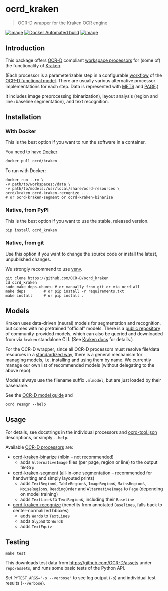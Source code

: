 # ocrd_kraken

> OCR-D wrapper for the Kraken OCR engine

[![image](https://travis-ci.org/OCR-D/ocrd_kraken.svg?branch=master)](https://travis-ci.org/OCR-D/ocrd_kraken)
[![Docker Automated build](https://img.shields.io/docker/automated/ocrd/kraken.svg)](https://hub.docker.com/r/ocrd/kraken/tags/)
[![image](https://circleci.com/gh/OCR-D/ocrd_kraken.svg?style=svg)](https://circleci.com/gh/OCR-D/ocrd_kraken)

## Introduction

This package offers [OCR-D](https://ocr-d.de/en/spec) compliant [workspace processors](https://ocr-d.de/en/spec/cli)
for (some of) the functionality of [Kraken](https://kraken.re).

(Each processor is a parameterizable step in a configurable [workflow](https://ocr-d.de/en/workflows)
of the [OCR-D functional model](https://ocr-d.de/en/about).
There are usually various alternative processor implementations for each step.
Data is represented with [METS](https://ocr-d.de/en/spec/mets) and [PAGE](https://ocr-d.de/en/spec/page).)

It includes image preprocessing (binarization), layout analysis (region and line+baseline segmentation), and text recognition.

## Installation

### With Docker

This is the best option if you want to run the software in a container.

You need to have [Docker](https://docs.docker.com/install/linux/docker-ce/ubuntu/)


    docker pull ocrd/kraken


To run with Docker:


    docker run --rm \
    -v path/to/workspaces:/data \
    -v path/to/models:/usr/local/share/ocrd-resources \
    ocrd/kraken ocrd-kraken-recognize ...
    # or ocrd-kraken-segment or ocrd-kraken-binarize


### Native, from PyPI

This is the best option if you want to use the stable, released version.

    pip install ocrd_kraken


### Native, from git

Use this option if you want to change the source code or install the latest, unpublished changes.

We strongly recommend to use [venv](https://packaging.python.org/guides/installing-using-pip-and-virtual-environments/).

    git clone https://github.com/OCR-D/ocrd_kraken
    cd ocrd_kraken
    sudo make deps-ubuntu # or manually from git or via ocrd_all
    make deps        # or pip install -r requirements.txt
    make install     # or pip install .

## Models

Kraken uses data-driven (neural) models for segmentation and recognition, but comes with no pretrained "official" models.
There is a [public repository](https://zenodo.org/communities/ocr_models) of community-provided models, which can also
be queried and downloaded from via `kraken` standalone CLI.
(See [Kraken docs](https://kraken.re/master/advanced.html#repo) for details.)

For the OCR-D wrapper, since all OCR-D processors must resolve file/data resources in a [standardized way](https://ocr-d.de/en/spec/cli#processor-resources), there is a general mechanism for managing models, i.e. installing and using them by name. We currently manage our own list of recommended models (without delegating to the above repo).

Models always use the filename suffix `.mlmodel`, but are just loaded by their basename.

See the [OCR-D model guide](https://ocr-d.de/en/models) and

    ocrd resmgr --help

## Usage

For details, see docstrings in the individual processors and [ocrd-tool.json](ocrd_tesserocr/ocrd-tool.json) descriptions,
or simply `--help`.

Available [OCR-D processors](https://ocr-d.de/en/spec/cli) are:

- [ocrd-kraken-binarize](ocrd_kraken/binarize.py) (nlbin – not recommended)  
  - adds `AlternativeImage` files (per page, region or line) to the output fileGrp
- [ocrd-kraken-segment](ocrd_kraken/segment.py) (all-in-one segmentation – recommended for handwriting and simply layouted prints)  
  - adds `TextRegion`s, `TableRegion`s, `ImageRegion`s, `MathsRegion`s, `NoiseRegion`s, `ReadingOrder` and `AlternativeImage` to `Page` (depending on model training)
  - adds `TextLine`s to `TextRegion`s, including their `Baseline`
- [ocrd-kraken-recognize](ocrd_kraken/recognize.py) (benefits from annotated `Baseline`s, falls back to center-normalized bboxes)
  - adds `Word`s to `TextLine`s
  - adds `Glyph`s to `Word`s
  - adds `TextEquiv`

## Testing

    make test


This downloads test data from https://github.com/OCR-D/assets under `repo/assets`, and runs some basic tests of the Python API.

Set `PYTEST_ARGS="-s --verbose"` to see log output (`-s`) and individual test results (`--verbose`).
